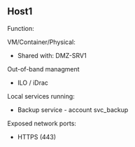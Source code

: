 ## Host1
Function:

VM/Container/Physical:
- Shared with: DMZ-SRV1

Out-of-band managment
- ILO / iDrac

Local services running:
- Backup service - account svc_backup

Exposed network ports:
- HTTPS (443)


